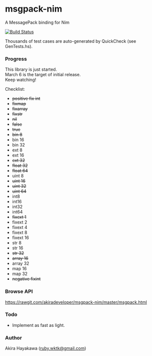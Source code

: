# msgpack-nim

A MessagePack binding for Nim

[![Build Status](https://travis-ci.org/akiradeveloper/msgpack-nim.svg?branch=master)](https://travis-ci.org/akiradeveloper/msgpack-nim)

Thousands of test cases are auto-generated by QuickCheck (see GenTests.hs).

### Progress

This library is just started.  
March 6 is the target of initial release.  
Keep watching!

Checklist:

* ~~positive fix int~~  
* ~~fixmap~~  
* ~~fixarray~~  
* ~~fixstr~~  
* ~~nil~~  
* ~~false~~  
* ~~true~~  
* ~~bin 8~~  
* bin 16  
* bin 32  
* ext 8  
* ext 16  
* ~~ext 32~~  
* ~~float 32~~  
* ~~float 64~~  
* uint 8  
* ~~uint 16~~  
* ~~uint 32~~  
* ~~uint 64~~  
* int8  
* int16  
* int32  
* int64  
* ~~fixext 1~~  
* fixext 2  
* fixext 4  
* fixext 8  
* fixext 16  
* str 8  
* str 16  
* ~~str 32~~  
* ~~array 16~~  
* array 32  
* map 16  
* map 32  
* ~~negative fixint~~  

### Browse API

https://rawgit.com/akiradeveloper/msgpack-nim/master/msgpack.html

### Todo

* Implement as fast as light.

### Author

Akira Hayakawa (ruby.wktk@gmail.com)
